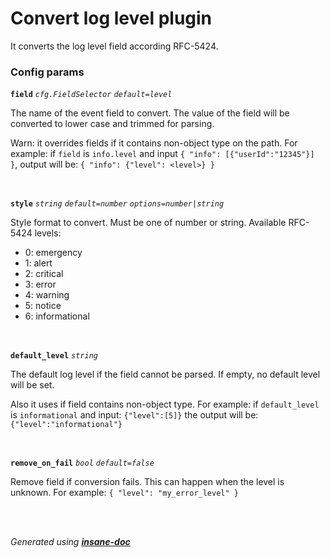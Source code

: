 # Convert log level plugin
It converts the log level field according RFC-5424.

### Config params
**`field`** *`cfg.FieldSelector`* *`default=level`* 

The name of the event field to convert.
The value of the field will be converted to lower case and trimmed for parsing.

Warn: it overrides fields if it contains non-object type on the path. For example:
if `field` is `info.level` and input
`{ "info": [{"userId":"12345"}] }`,
output will be: `{ "info": {"level": <level>} }`

<br>

**`style`** *`string`* *`default=number`* *`options=number|string`* 

Style format to convert. Must be one of number or string.
Available RFC-5424 levels:
<ul>
<li>0: emergency</li>
<li>1: alert </li>
<li>2: critical </li>
<li>3: error </li>
<li>4: warning </li>
<li>5: notice </li>
<li>6: informational </li>
</ul>

<br>

**`default_level`** *`string`* 

The default log level if the field cannot be parsed. If empty, no default level will be set.

Also it uses if field contains non-object type. For example:
if `default_level` is `informational` and input:
`{"level":[5]}`
the output will be: `{"level":"informational"}`

<br>

**`remove_on_fail`** *`bool`* *`default=false`* 

Remove field if conversion fails.
This can happen when the level is unknown. For example:
`{ "level": "my_error_level" }`

<br>


<br>*Generated using [__insane-doc__](https://github.com/vitkovskii/insane-doc)*